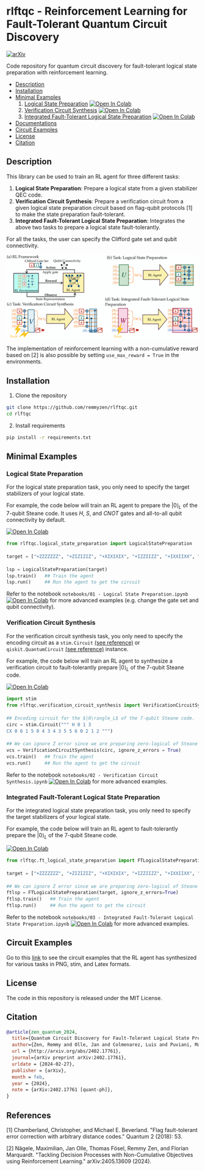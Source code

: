 # rlftqc - Reinforcement Learning for Fault-Tolerant Quantum Circuit Discovery

[![arXiv](https://img.shields.io/badge/arXiv-2402.17761-b31b1b.svg)](https://arxiv.org/abs/2402.17761)

Code repository for quantum circuit discovery for fault-tolerant logical state preparation with reinforcement learning. 

- [Description](#description)
- [Installation](#installation)
- [Minimal Examples](#minimal-examples)
    1. [Logical State Preparation](#logical-state-preparation)   <a href="https://colab.research.google.com/drive/1u2iokg1ZBF6YeB6-UuzmbFqAo_3KlCu-" target="_blank"><img src="https://colab.research.google.com/assets/colab-badge.svg" alt="Open In Colab"/></a>
    2. [Verification Circuit Synthesis](#verification-circuit-synthesis)  <a href="https://colab.research.google.com/drive/1OJJ_DSpO7zUeoBZruXMIpntbWjXylVPf" target="_blank"><img src="https://colab.research.google.com/assets/colab-badge.svg" alt="Open In Colab"/></a>
    3. [Integrated Fault-Tolerant Logical State Preparation](#integrated-fault-tolerant-logical-state-preparation)  <a href="https://colab.research.google.com/drive/1kcq8q0C1jE8J5xSVy19fpsnr0KdPTQwe" target="_blank"><img src="https://colab.research.google.com/assets/colab-badge.svg" alt="Open In Colab"/></a>
- [Documentations](https://remmyzen.github.io/rlftqc/)
- [Circuit Examples](#circuit-examples)
- [License](#license)
- [Citation](#citation)
  
## Description

This library can be used to train an RL agent for three different tasks:
1. **Logical State Preparation**: Prepare a logical state from a given stabilizer QEC code.
2. **Verification Circuit Synthesis**: Prepare a verification circuit from a given logical state preparation circuit based on flag-qubit protocols [1] to make the state preparation fault-tolerant.
3. **Integrated Fault-Tolerant Logical State Preparation**: Integrates the above two tasks to prepare a logical state fault-tolerantly.

For all the tasks, the user can specify the Clifford gate set and qubit connectivity. 

<img src="images/overview.png" alt="overview" width="800"/>

The implementation of reinforcement learning with a non-cumulative reward based on [2] is also possible by setting `use_max_reward = True` in the environments.

## Installation

1. Clone the repository

``` bash
git clone https://github.com/remmyzen/rlftqc.git
cd rlftqc
```

2. Install requirements
``` bash
pip install -r requirements.txt
```
## Minimal Examples

### Logical State Preparation  

For the logical state preparation task, you only need to specify the target stabilizers of your logical state. 

For example, the code below will train an RL agent to prepare the $|0\rangle_L$ of the 7-qubit Steane code. It uses $H$, $S$, and $CNOT$ gates and all-to-all qubit connectivity by default.

<a href="https://colab.research.google.com/drive/1u2iokg1ZBF6YeB6-UuzmbFqAo_3KlCu-" target="_blank"><img src="https://colab.research.google.com/assets/colab-badge.svg" alt="Open In Colab"/></a>

``` python
from rlftqc.logical_state_preparation import LogicalStatePreparation

target = ["+ZZZZZZZ", "+ZIZIZIZ", "+XIXIXIX", "+IZZIIZZ", "+IXXIIXX", "+IIIZZZZ", "+IIIXXXX"]

lsp = LogicalStatePreparation(target)
lsp.train()   ## Train the agent
lsp.run()     ## Run the agent to get the circuit
```

Refer to the notebook `notebooks/01 - Logical State Preparation.ipynb` <a href="https://drive.google.com/file/d/1EBmGK5bSTiSBJdnbAYyRLWfqJlXwm6NK/view?usp=sharing" target="_blank"><img src="https://colab.research.google.com/assets/colab-badge.svg" alt="Open In Colab"/></a> for more advanced examples (e.g. change the gate set and qubit connectivity). 


### Verification Circuit Synthesis  


For the verification circuit synthesis task, you only need to specify the encoding circuit as a `stim.Circuit` [(see reference)](https://github.com/quantumlib/Stim/blob/main/doc/python_api_reference_vDev.md#stim.Circuit) or `qiskit.QuantumCircuit` [(see reference)](https://docs.quantum.ibm.com/api/qiskit/qiskit.circuit.QuantumCircuit) instance. 

For example, the code below will train an RL agent to synthesize a verification circuit to fault-tolerantly prepare $|0\rangle_L$ of the 7-qubit Steane code.

<a href="https://colab.research.google.com/drive/1OJJ_DSpO7zUeoBZruXMIpntbWjXylVPf" target="_blank"><img src="https://colab.research.google.com/assets/colab-badge.svg" alt="Open In Colab"/></a>

``` python
import stim
from rlftqc.verification_circuit_synthesis import VerificationCircuitSynthesis

## Encoding circuit for the $|0\rangle_L$ of the 7-qubit Steane code.
circ = stim.Circuit(""" H 0 1 3
CX 0 6 1 5 0 4 3 4 3 5 5 6 0 2 1 2 """)

## We can ignore Z error since we are preparing zero-logical of Steane code
vcs = VerificationCircuitSynthesis(circ, ignore_z_errors = True)  
vcs.train()   ## Train the agent
vcs.run()     ## Run the agent to get the circuit
```

Refer to the notebook `notebooks/02 - Verification Circuit Synthesis.ipynb` <a href="https://drive.google.com/file/d/1gtI2cxYOsspWSHffVSsXry_0teQ_4d9b/view?usp=sharing" target="_blank"><img src="https://colab.research.google.com/assets/colab-badge.svg" alt="Open In Colab"/></a> for more advanced examples. 


### Integrated Fault-Tolerant Logical State Preparation
  
For the integrated logical state preparation task, you only need to specify the target stabilizers of your logical state. 

For example, the code below will train an RL agent to  fault-tolerantly prepare the $|0\rangle_L$ of the 7-qubit Steane code. 

<a href="https://colab.research.google.com/drive/1kcq8q0C1jE8J5xSVy19fpsnr0KdPTQwe?usp=sharing" target="_blank"><img src="https://colab.research.google.com/assets/colab-badge.svg" alt="Open In Colab"/></a>

``` python
from rlftqc.ft_logical_state_preparation import FTLogicalStatePreparation

target = ["+ZZZZZZZ", "+ZIZIZIZ", "+XIXIXIX", "+IZZIIZZ", "+IXXIIXX", "+IIIZZZZ", "+IIIXXXX"]

## We can ignore Z error since we are preparing zero-logical of Steane code
ftlsp = FTLogicalStatePreparation(target, ignore_z_errors=True)
ftlsp.train()   ## Train the agent
ftlsp.run()     ## Run the agent to get the circuit

```
Refer to the notebook `notebooks/03 - Integrated Fault-Tolerant Logical State Preparation.ipynb` <a href="https://drive.google.com/file/d/12zTTrUSPTK0dRym5XTizm2ugcZsoeki8/view?usp=sharing" target="_blank"><img src="https://colab.research.google.com/assets/colab-badge.svg" alt="Open In Colab"/></a>
 for more advanced examples. 
## Circuit Examples

Go to this <a href="https://owncloud.gwdg.de/index.php/s/OsfE9WuvTitJuZv" target="_blank">link</a> to see the circuit examples that the RL agent has synthesized for various tasks in PNG, stim, and Latex formats.

## License

The code in this repository is released under the MIT License.

## Citation
``` bib
@article{zen_quantum_2024,
  title={Quantum Circuit Discovery for Fault-Tolerant Logical State Preparation with Reinforcement Learning},
  author={Zen, Remmy and Olle, Jan and Colmenarez, Luis and Puviani, Matteo and M{\"u}ller, Markus and Marquardt, Florian},
  url = {http://arxiv.org/abs/2402.17761},
  journal={arXiv preprint arXiv:2402.17761},
  urldate = {2024-02-27},
  publisher = {arXiv},
  month = feb,
  year = {2024},
  note = {arXiv:2402.17761 [quant-ph]},
}
```

## References
[1] Chamberland, Christopher, and Michael E. Beverland. "Flag fault-tolerant error correction with arbitrary distance codes." Quantum 2 (2018): 53.

[2] Nägele, Maximilian, Jan Olle, Thomas Fösel, Remmy Zen, and Florian Marquardt. "Tackling Decision Processes with Non-Cumulative Objectives using Reinforcement Learning." arXiv:2405.13609 (2024).

